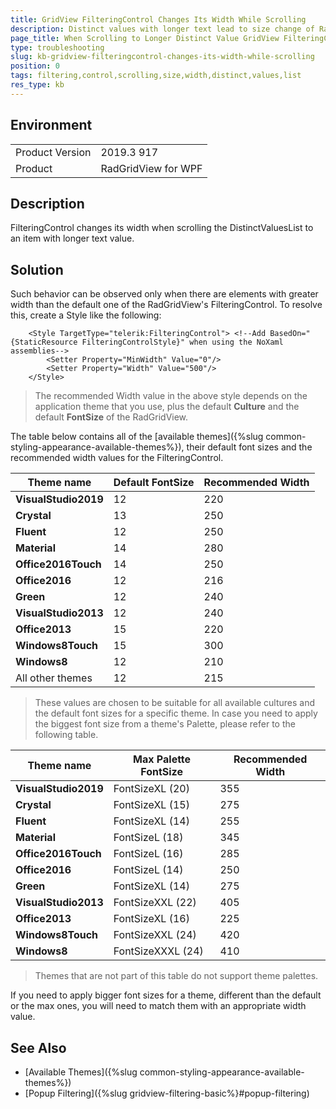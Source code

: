 ```yaml
---
title: GridView FilteringControl Changes Its Width While Scrolling
description: Distinct values with longer text lead to size change of RadGridView's FilteringControl.
page_title: When Scrolling to Longer Distinct Value GridView FilteringControl Increases Its Width
type: troubleshooting
slug: kb-gridview-filteringcontrol-changes-its-width-while-scrolling
position: 0
tags: filtering,control,scrolling,size,width,distinct,values,list
res_type: kb
---
```


## Environment
<table>
    <tbody>
	    <tr>
	    	<td>Product Version</td>
	    	<td>2019.3 917</td>
	    </tr>
	    <tr>
	    	<td>Product</td>
	    	<td>RadGridView for WPF</td>
	    </tr>
    </tbody>
</table>

## Description

FilteringControl changes its width when scrolling the DistinctValuesList to an item with longer text value.

## Solution

Such behavior can be observed only when there are elements with greater width than the default one of the RadGridView's FilteringControl. To resolve this, create a Style like the following:


```XAML	
	<Style TargetType="telerik:FilteringControl"> <!--Add BasedOn="{StaticResource FilteringControlStyle}" when using the NoXaml assemblies-->
		<Setter Property="MinWidth" Value="0"/>
		<Setter Property="Width" Value="500"/>
	</Style>
```

> The recommended Width value in the above style depends on the application theme that you use, plus the default **Culture** and the default **FontSize** of the RadGridView.

The table below contains all of the [available themes]({%slug common-styling-appearance-available-themes%}), their default font sizes and the recommended width values for the FilteringControl.

|Theme name|Default FontSize|Recommended Width|
|----------|-----------|---|
|**VisualStudio2019**|12|220|
|**Crystal**|13|250|
|**Fluent**|12|250|
|**Material**|14|280|
|**Office2016Touch**|14|250|
|**Office2016**|12|216|
|**Green**|12|240|
|**VisualStudio2013**|12|240|
|**Office2013**|15|220|
|**Windows8Touch**|15|300|
|**Windows8**|12|210|
|All other themes|12|215|

> These values are chosen to be suitable for all available cultures and the default font sizes for a specific theme. In case you need to apply the biggest font size from a theme's Palette, please refer to the following table.

|Theme name|Max Palette FontSize|Recommended Width|
|----------|-----------|---|
|**VisualStudio2019**|FontSizeXL (20)|355|
|**Crystal**|FontSizeXL (15)|275|
|**Fluent**|FontSizeXL (14)|255|
|**Material**|FontSizeL (18)|345|
|**Office2016Touch**|FontSizeL (16)|285|
|**Office2016**|FontSizeL (14)|250|
|**Green**|FontSizeXL (14)|275|
|**VisualStudio2013**|FontSizeXXL (22)|405|
|**Office2013**|FontSizeXL (16)|225|
|**Windows8Touch**|FontSizeXXL (24)|420|
|**Windows8**|FontSizeXXXL (24)|410|

>Themes that are not part of this table do not support theme palettes.

If you need  to apply bigger font sizes for a theme, different than the default or the max ones, you will need to match them with an appropriate width value.

## See Also
* [Available Themes]({%slug common-styling-appearance-available-themes%})
* [Popup Filtering]({%slug gridview-filtering-basic%}#popup-filtering)
